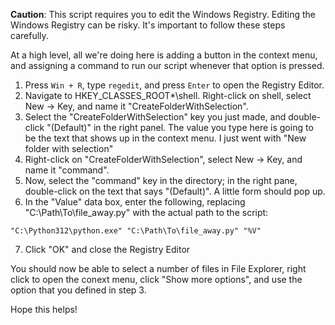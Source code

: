 **Caution**: This script requires you to edit the Windows Registry. Editing the Windows Registry can be risky. It's important to follow these steps carefully.

At a high level, all we're doing here is adding a button in the context menu, and assigning a command to run our script whenever that option is pressed.

1. Press `Win + R`, type `regedit`, and press `Enter` to open the Registry Editor.
2. Navigate to HKEY_CLASSES_ROOT\*\shell. Right-click on shell, select New -> Key, and name it "CreateFolderWithSelection".
3. Select the "CreateFolderWithSelection" key you just made, and double-click "(Default)" in the right panel. The value you type here is going to be the text that shows up in the context menu. I just went with "New folder with selection"
4. Right-click on "CreateFolderWithSelection", select New -> Key, and name it "command".
5. Now, select the "command" key in the directory; in the right pane, double-click on the text that says "(Default)". A little form should pop up.
6. In the "Value" data box, enter the following, replacing "C:\Path\To\file_away.py" with the actual path to the script:

```
"C:\Python312\python.exe" "C:\Path\To\file_away.py" "%V"
```

7. Click "OK" and close the Registry Editor

You should now be able to select a number of files in File Explorer, right click to open the conext menu, click "Show more options", and use the option that you defined in step 3.

Hope this helps!